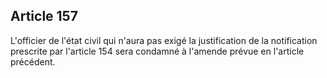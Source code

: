 Article 157
----
L'officier de l'état civil qui n'aura pas exigé la justification de la
notification prescrite par l'article 154 sera condamné à l'amende prévue en
l'article précédent.

